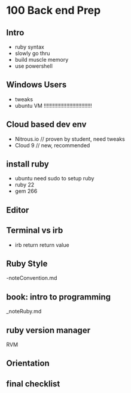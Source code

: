 
100 Back end Prep
========================

## Intro
- ruby syntax
- slowly go thru
- build muscle memory
- use powershell

## Windows Users
  - tweaks
  - ubuntu VM !!!!!!!!!!!!!!!!!!!!!!!!!!!!!!!!

## Cloud based dev env

 - Nitrous.io // proven by student, need tweaks
 - Cloud 9 // new, recommended

## install ruby

  - ubuntu need sudo to setup ruby
  - ruby 22
  - gem 266

## Editor

## Terminal vs irb
  - irb return return value

## Ruby Style
  -noteConvention.md

## book: intro to programming
  _noteRuby.md

## ruby version manager
  RVM

## Orientation


## final checklist